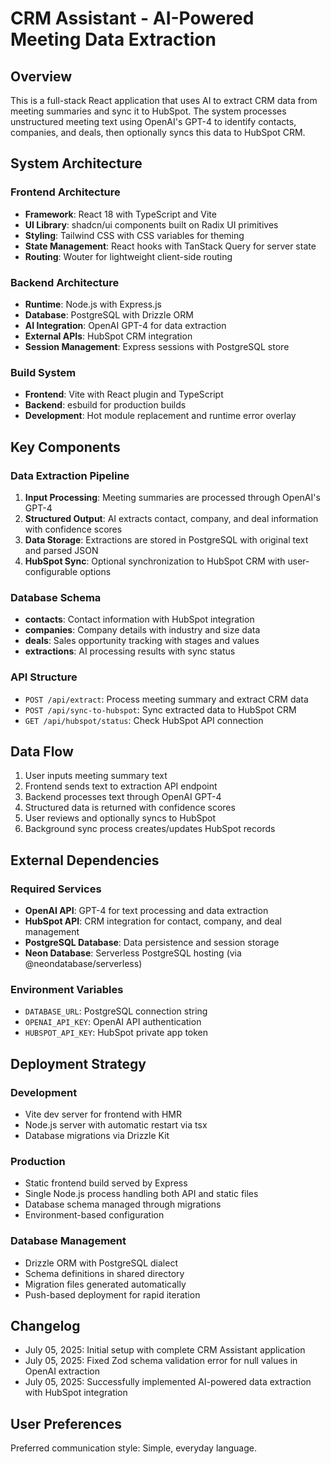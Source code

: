 # CRM Assistant - AI-Powered Meeting Data Extraction

## Overview

This is a full-stack React application that uses AI to extract CRM data from meeting summaries and sync it to HubSpot. The system processes unstructured meeting text using OpenAI's GPT-4 to identify contacts, companies, and deals, then optionally syncs this data to HubSpot CRM.

## System Architecture

### Frontend Architecture
- **Framework**: React 18 with TypeScript and Vite
- **UI Library**: shadcn/ui components built on Radix UI primitives
- **Styling**: Tailwind CSS with CSS variables for theming
- **State Management**: React hooks with TanStack Query for server state
- **Routing**: Wouter for lightweight client-side routing

### Backend Architecture
- **Runtime**: Node.js with Express.js
- **Database**: PostgreSQL with Drizzle ORM
- **AI Integration**: OpenAI GPT-4 for data extraction
- **External APIs**: HubSpot CRM integration
- **Session Management**: Express sessions with PostgreSQL store

### Build System
- **Frontend**: Vite with React plugin and TypeScript
- **Backend**: esbuild for production builds
- **Development**: Hot module replacement and runtime error overlay

## Key Components

### Data Extraction Pipeline
1. **Input Processing**: Meeting summaries are processed through OpenAI's GPT-4
2. **Structured Output**: AI extracts contact, company, and deal information with confidence scores
3. **Data Storage**: Extractions are stored in PostgreSQL with original text and parsed JSON
4. **HubSpot Sync**: Optional synchronization to HubSpot CRM with user-configurable options

### Database Schema
- **contacts**: Contact information with HubSpot integration
- **companies**: Company details with industry and size data
- **deals**: Sales opportunity tracking with stages and values
- **extractions**: AI processing results with sync status

### API Structure
- `POST /api/extract`: Process meeting summary and extract CRM data
- `POST /api/sync-to-hubspot`: Sync extracted data to HubSpot CRM
- `GET /api/hubspot/status`: Check HubSpot API connection

## Data Flow

1. User inputs meeting summary text
2. Frontend sends text to extraction API endpoint
3. Backend processes text through OpenAI GPT-4
4. Structured data is returned with confidence scores
5. User reviews and optionally syncs to HubSpot
6. Background sync process creates/updates HubSpot records

## External Dependencies

### Required Services
- **OpenAI API**: GPT-4 for text processing and data extraction
- **HubSpot API**: CRM integration for contact, company, and deal management
- **PostgreSQL Database**: Data persistence and session storage
- **Neon Database**: Serverless PostgreSQL hosting (via @neondatabase/serverless)

### Environment Variables
- `DATABASE_URL`: PostgreSQL connection string
- `OPENAI_API_KEY`: OpenAI API authentication
- `HUBSPOT_API_KEY`: HubSpot private app token

## Deployment Strategy

### Development
- Vite dev server for frontend with HMR
- Node.js server with automatic restart via tsx
- Database migrations via Drizzle Kit

### Production
- Static frontend build served by Express
- Single Node.js process handling both API and static files
- Database schema managed through migrations
- Environment-based configuration

### Database Management
- Drizzle ORM with PostgreSQL dialect
- Schema definitions in shared directory
- Migration files generated automatically
- Push-based deployment for rapid iteration

## Changelog

- July 05, 2025: Initial setup with complete CRM Assistant application
- July 05, 2025: Fixed Zod schema validation error for null values in OpenAI extraction
- July 05, 2025: Successfully implemented AI-powered data extraction with HubSpot integration

## User Preferences

Preferred communication style: Simple, everyday language.